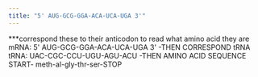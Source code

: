 ```yaml
---
title: "5' AUG-GCG-GGA-ACA-UCA-UGA 3'"
---
```

***correspond these to their anticodon to read what amino acid they are
mRNA: 5' AUG-GCG-GGA-ACA-UCA-UGA 3'
-THEN CORRESPOND tRNA
tRNA: UAC-CGC-CCU-UGU-AGU-ACU
-THEN AMINO ACID SEQUENCE
START- meth-al-gly-thr-ser-STOP

